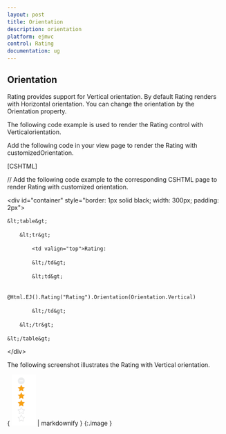 ```yaml
---
layout: post
title: Orientation
description: orientation
platform: ejmvc
control: Rating
documentation: ug
---
```


## Orientation

Rating provides support for Vertical orientation. By default Rating renders with Horizontal orientation. You can change the orientation by the Orientation property.

The following code example is used to render the Rating control with Verticalorientation.

Add the following code in your view page to render the Rating with customizedOrientation.



[CSHTML]

// Add the following code example to the corresponding CSHTML page to render Rating with customized orientation.



&lt;div id="container" style="border: 1px solid black; width: 300px; padding: 2px"&gt;

    &lt;table&gt;

        &lt;tr&gt;

            <td valign="top">Rating:

            &lt;/td&gt;

            &lt;td&gt;

                @Html.EJ().Rating("Rating").Orientation(Orientation.Vertical)

            &lt;/td&gt;

        &lt;/tr&gt;             

    &lt;/table&gt;

&lt;/div&gt;





The following screenshot illustrates the Rating with Vertical orientation.

{ ![](Orientation_images/Orientation_img1.png) | markdownify }
{:.image }


